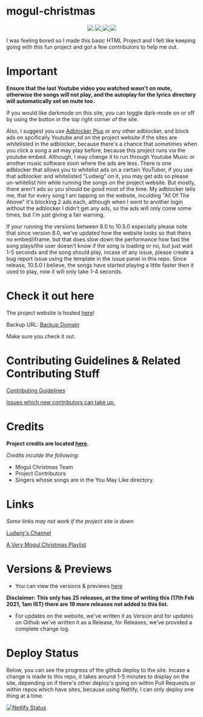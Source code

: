 # mogul-christmas

<div align="center">
<img src="https://github-size-badge.herokuapp.com/KendallDoesCoding/mogul-christmas.svg" />
  <a href="https://github.com/KendallDoesCoding/mogul-christmas">
    <img src="https://img.shields.io/github/issues/KendallDoesCoding/mogul-christmas" />
  </a>
  <a href="https://github.com/KendallDoesCoding/mogul-christmas/pulls">
    <img src="https://img.shields.io/github/issues-pr/KendallDoesCoding/mogul-christmas" />
  </a>
  <a href="https://github.com/KendallDoesCoding/mogul-christmas/releases">
    <img src="https://img.shields.io/github/v/release/KendallDoesCoding/mogul-christmas?include_prereleases&label=Latest%20Release" />
  </a>
</div>

I was feeling bored so I made this basic HTML Project and I felt like keeping going with this fun project and got a few contributors to help me out.

# Important

**Ensure that the last Youtube video you watched wasn't on mute, otherwise the songs will not play, and the autoplay for the lyrics directory will automatically set on mute too.**

If you would like darkmode on this site, you can toggle dark-mode on or off by using the button in the top right corner of the site.

Also, I suggest you use [Adblocker Plus](https://mogulchristmas.kendalldoescoding.gq/adblockerplus) or any other adblocker, and block ads on spcifically Youtube and on the project website if the sites are whitelisted in the adblocker, because there's a chance that sometimes when you click a song a ad may play before, because this project runs via the youtube embed. Although, I may change it to run through Youtube Music or another music software soon where the ads are less. There is one adblocker that allows you to whitelist ads on a certain YouTuber, if you use that adblocker and whitelisted "Ludwig" on it, you may get ads so please un-whitelist him while running the songs on the project website. But mostly, there aren't ads so you should be good most of the time. My adblocker tells me, that for every song I am tapping on the website, inculding "All Of The Above" it's blocking 2 ads each, although when I went to another login without the adblocker I didn't get any ads, so the ads will only come some times, but I'm just giving a fair warning.

If your running the versions between 8.0 to 10.5.0 especially please note that since version 8.0, we've updated how the website looks so that theirs no embed/iframe, but that does slow down the performance how fast the song plays/the user doesn't know if the song is loading or no, but just wait 1-5 seconds and the song should play, incase of any issue, please create a bug report issue using the template in the issue panel in this repo. Since release, 10.5.0 I believe, the songs have started playing a little faster then it used to play, now it will only take 1-4 seconds.

# Check it out here

The project website is hosted [here](https://kendalldoescoding.gq/mogulchristmas)!

Backup URL: [Backup Domain](https://mogulchristmas.netlify.app)

Make sure you check it out.

# Contributing Guidelines & Related Contributing Stuff

[Contributing Guidelines](./.github/CONTRIBUTING.md)

[Issues which new contributors can take up.](https://github.com/KendallDoesCoding/mogul-christmas/contribute)

# Credits

**Project credits are located [here](https://mogulchristmas.kendalldoescoding.gq/credits).**

_Credits inculde the following_:

- Mogul Christmas Team
- Project Contributors
- Singers whose songs are in the You May Like directory.

# Links

_Some links may not work if the project site is down_

[Ludwig's Channel](https://mogulchristmas.kendalldoescoding.gq/ludwig)

[A Very Mogul Christmas Playlist](https://mogulchristmas.kendalldoescoding.gq/playlist)

# Versions & Previews

- You can view the versions & previews [here](https://github.com/KendallDoesCoding/mogul-christmas/wiki/Versions-&-Previews)

**Disclaimer: This only has 25 releases, at the time of writing this (17th Feb 2021, 1am IST) there are 19 more releases not added to this list.**

- For updates on the website, we've written it as Version and for updates on Github we've written it as a Release, for Releases, we've provided a complete change log.

# Deploy Status

Below, you can see the progress of the github deploy to the site. Incase a change is made to this repo, it takes around 1-5 minutes to display on the site, depending on if there's other deploy's going on within Pull Requests or within repos which have sites, because using Netlify, I can only deploy one thing at a time.

[![Netlify Status](https://api.netlify.com/api/v1/badges/c9a61158-0ccb-489e-ba45-85eafcf4bc3b/deploy-status)](https://app.netlify.com/sites/mogulchristmas/deploys)
